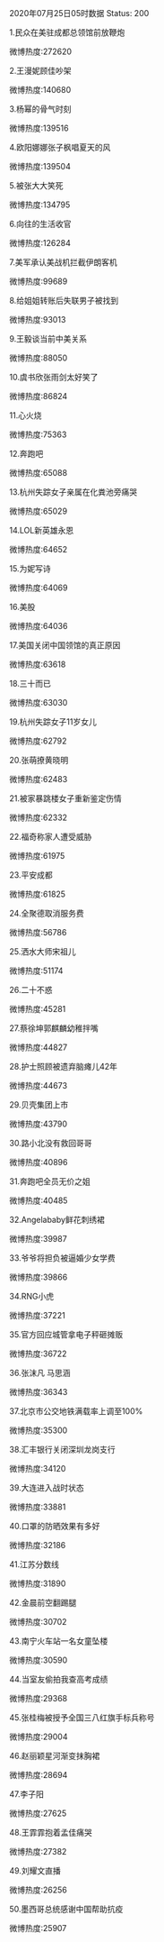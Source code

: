 2020年07月25日05时数据
Status: 200

1.民众在美驻成都总领馆前放鞭炮

微博热度:272620

2.王漫妮顾佳吵架

微博热度:140680

3.杨幂的骨气时刻

微博热度:139516

4.欧阳娜娜张子枫唱夏天的风

微博热度:139504

5.被张大大笑死

微博热度:134795

6.向往的生活收官

微博热度:126284

7.美军承认美战机拦截伊朗客机

微博热度:99689

8.给姐姐转账后失联男子被找到

微博热度:93013

9.王毅谈当前中美关系

微博热度:88050

10.虞书欣张雨剑太好笑了

微博热度:86824

11.心火烧

微博热度:75363

12.奔跑吧

微博热度:65088

13.杭州失踪女子亲属在化粪池旁痛哭

微博热度:65029

14.LOL新英雄永恩

微博热度:64652

15.为妮写诗

微博热度:64069

16.美股

微博热度:64036

17.美国关闭中国领馆的真正原因

微博热度:63618

18.三十而已

微博热度:63030

19.杭州失踪女子11岁女儿

微博热度:62792

20.张萌撩黄晓明

微博热度:62483

21.被家暴跳楼女子重新鉴定伤情

微博热度:62332

22.福奇称家人遭受威胁

微博热度:61975

23.平安成都

微博热度:61825

24.全聚德取消服务费

微博热度:56786

25.洒水大师宋祖儿

微博热度:51174

26.二十不惑

微博热度:45281

27.蔡徐坤郭麒麟幼稚拌嘴

微博热度:44827

28.护士照顾被遗弃脑瘫儿42年

微博热度:44673

29.贝壳集团上市

微博热度:43790

30.路小北没有救回哥哥

微博热度:40896

31.奔跑吧全员无价之姐

微博热度:40485

32.Angelababy鲜花刺绣裙

微博热度:39987

33.爷爷将担负被逼婚少女学费

微博热度:39866

34.RNG小虎

微博热度:37221

35.官方回应城管拿电子秤砸摊贩

微博热度:36722

36.张沫凡 马思涵

微博热度:36343

37.北京市公交地铁满载率上调至100%

微博热度:35300

38.汇丰银行关闭深圳龙岗支行

微博热度:34120

39.大连进入战时状态

微博热度:33881

40.口罩的防晒效果有多好

微博热度:32186

41.江苏分数线

微博热度:31890

42.金晨前空翻踢腿

微博热度:30702

43.南宁火车站一名女童坠楼

微博热度:30590

44.当室友偷拍我查高考成绩

微博热度:29368

45.张桂梅被授予全国三八红旗手标兵称号

微博热度:29004

46.赵丽颖星河渐变抹胸裙

微博热度:28694

47.李子阳

微博热度:27625

48.王霏霏抱着孟佳痛哭

微博热度:27382

49.刘耀文直播

微博热度:26256

50.墨西哥总统感谢中国帮助抗疫

微博热度:25907

